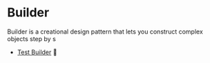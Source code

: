 # Builder

Builder is a creational design pattern that lets you construct complex objects step by s
- [Test Builder](../../tests/builder.spec.ts) :hammer:
